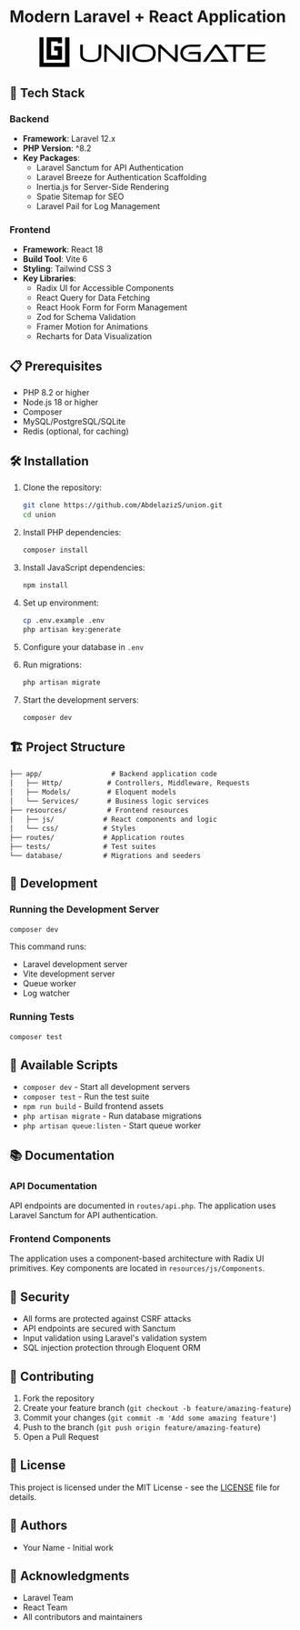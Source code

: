 # Modern Laravel + React Application

<p align="center">
  <img src="public/images/logo.png" width="400" alt="Application Logo">
</p>

## 🚀 Tech Stack

### Backend
- **Framework**: Laravel 12.x
- **PHP Version**: ^8.2
- **Key Packages**:
  - Laravel Sanctum for API Authentication
  - Laravel Breeze for Authentication Scaffolding
  - Inertia.js for Server-Side Rendering
  - Spatie Sitemap for SEO
  - Laravel Pail for Log Management

### Frontend
- **Framework**: React 18
- **Build Tool**: Vite 6
- **Styling**: Tailwind CSS 3
- **Key Libraries**:
  - Radix UI for Accessible Components
  - React Query for Data Fetching
  - React Hook Form for Form Management
  - Zod for Schema Validation
  - Framer Motion for Animations
  - Recharts for Data Visualization

## 📋 Prerequisites

- PHP 8.2 or higher
- Node.js 18 or higher
- Composer
- MySQL/PostgreSQL/SQLite
- Redis (optional, for caching)

## 🛠️ Installation

1. Clone the repository:
   ```bash
   git clone https://github.com/AbdelazizS/union.git
   cd union
   ```

2. Install PHP dependencies:
   ```bash
   composer install
   ```

3. Install JavaScript dependencies:
   ```bash
   npm install
   ```

4. Set up environment:
   ```bash
   cp .env.example .env
   php artisan key:generate
   ```

5. Configure your database in `.env`

6. Run migrations:
   ```bash
   php artisan migrate
   ```

7. Start the development servers:
   ```bash
   composer dev
   ```

## 🏗️ Project Structure

```
├── app/                 # Backend application code
│   ├── Http/           # Controllers, Middleware, Requests
│   ├── Models/         # Eloquent models
│   └── Services/       # Business logic services
├── resources/          # Frontend resources
│   ├── js/            # React components and logic
│   └── css/           # Styles
├── routes/            # Application routes
├── tests/             # Test suites
└── database/          # Migrations and seeders
```

## 🚀 Development

### Running the Development Server

```bash
composer dev
```

This command runs:
- Laravel development server
- Vite development server
- Queue worker
- Log watcher

### Running Tests

```bash
composer test
```

## 🔧 Available Scripts

- `composer dev` - Start all development servers
- `composer test` - Run the test suite
- `npm run build` - Build frontend assets
- `php artisan migrate` - Run database migrations
- `php artisan queue:listen` - Start queue worker

## 📚 Documentation

### API Documentation

API endpoints are documented in `routes/api.php`. The application uses Laravel Sanctum for API authentication.

### Frontend Components

The application uses a component-based architecture with Radix UI primitives. Key components are located in `resources/js/Components`.

## 🔐 Security

- All forms are protected against CSRF attacks
- API endpoints are secured with Sanctum
- Input validation using Laravel's validation system
- SQL injection protection through Eloquent ORM

## 🤝 Contributing

1. Fork the repository
2. Create your feature branch (`git checkout -b feature/amazing-feature`)
3. Commit your changes (`git commit -m 'Add some amazing feature'`)
4. Push to the branch (`git push origin feature/amazing-feature`)
5. Open a Pull Request

## 📝 License

This project is licensed under the MIT License - see the [LICENSE](LICENSE) file for details.

## 👥 Authors

- Your Name - Initial work

## 🙏 Acknowledgments

- Laravel Team
- React Team
- All contributors and maintainers
